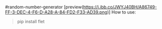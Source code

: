 #random-number-generator
[preview(https://i.ibb.co/JWYJ40BH/A86749-FF-3-DEC-4-F6-D-A28-A-84-FD2-F33-AD39.png)]
How to use:

>pip install flet
